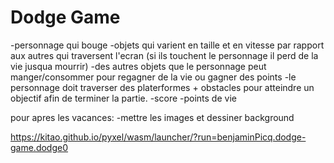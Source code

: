 # Dodge Game
-personnage qui bouge
-objets qui varient en taille et en vitesse par rapport aux autres qui traversent l'ecran (si ils touchent le personnage il perd de la vie jusqua mourrir)
-des autres objets que le personnage peut manger/consommer pour regagner de la vie ou gagner des points
-le personnage doit traverser des platerformes + obstacles pour atteindre un objectif afin de terminer la partie.
-score
-points de vie

pour apres les vacances:
-mettre les images et dessiner background





https://kitao.github.io/pyxel/wasm/launcher/?run=benjaminPicq.dodge-game.dodge0
